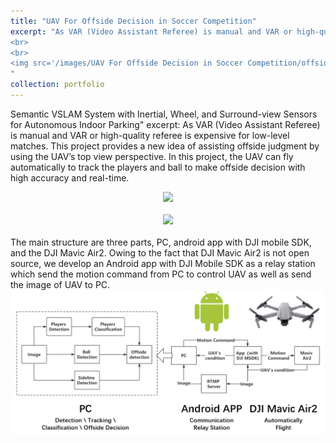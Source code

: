 ```yaml
---
title: "UAV For Offside Decision in Soccer Competition"
excerpt: "As VAR (Video Assistant Referee) is manual and VAR or high-quality referee is expensive for low-level matches. This project provides a new idea of assisting offside judgment by using the UAV’s top view perspective. In this project, the UAV can fly automatically to track the players and ball to make offside decision with high accuracy and real-time. The main structure are three parts, PC, android app with DJI mobile SDK, and the DJI Mavic Air2. Owing to the fact that DJI Mavic Air2 is not open source, we develop an Android app with DJI Mobile SDK as a relay station which send the motion command from PC to control UAV as well as send the image of UAV to PC.
<br>
<br>
<img src='/images/UAV For Offside Decision in Soccer Competition/offside1.gif' width='500'>
"
collection: portfolio
---
```


Semantic VSLAM System with Inertial, Wheel, and Surround-view Sensors for Autonomous Indoor Parking"
excerpt: As VAR (Video Assistant Referee) is manual and VAR or high-quality referee is expensive for low-level matches. This project provides a new idea of assisting offside judgment by using the UAV’s top view perspective. In this project, the UAV can fly automatically to track the players and ball to make offside decision with high accuracy and real-time.
 <div align=center >
<img src='/images/UAV For Offside Decision in Soccer Competition/offside1.gif' width='500'>
 </div>
 <br>
 <div align=center >
<img src='/images/UAV For Offside Decision in Soccer Competition/offside2.gif' width='500'>
 </div>
 <br>
The main structure are three parts, PC, android app with DJI mobile SDK, and the DJI Mavic Air2. Owing to the fact that DJI Mavic Air2 is not open source, we develop an Android app with DJI Mobile SDK as a relay station which send the motion command from PC to control UAV as well as send the image of UAV to PC.
<br>
 <div align=center >
<img src='/images/UAV For Offside Decision in Soccer Competition/pipeline.png' width='500'>
 </div>

 <script type='text/javascript' id='clustrmaps' src='//cdn.clustrmaps.com/map_v2.js?cl=ffffff&w=300&t=n&d=W25Fdb-NQUH1UObkKuunx_1va-9MG_ZujLrO3eIij5c'></script>
